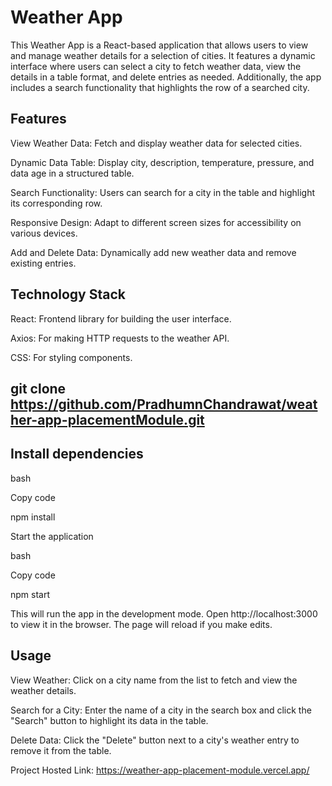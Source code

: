 # Weather App
This Weather App is a React-based application that allows users to view and manage weather details for a selection of cities. It features a dynamic interface where users can select a city to fetch weather data, view the details in a table format, and delete entries as needed. Additionally, the app includes a search functionality that highlights the row of a searched city.

## Features
View Weather Data: Fetch and display weather data for selected cities.

Dynamic Data Table: Display city, description, temperature, pressure, and data age in a structured table.

Search Functionality: Users can search for a city in the table and highlight its corresponding row.

Responsive Design: Adapt to different screen sizes for accessibility on various devices.

Add and Delete Data: Dynamically add new weather data and remove existing entries.

## Technology Stack
React: Frontend library for building the user interface.

Axios: For making HTTP requests to the weather API.

CSS: For styling components.

## git clone https://github.com/PradhumnChandrawat/weather-app-placementModule.git

## Install dependencies

bash

Copy code

npm install

Start the application

bash

Copy code

npm start

This will run the app in the development mode. Open http://localhost:3000 to view it in the browser. The page will reload if you make edits.

## Usage

View Weather: Click on a city name from the list to fetch and view the weather details.

Search for a City: Enter the name of a city in the search box and click the "Search" button to highlight its data in the table.

Delete Data: Click the "Delete" button next to a city's weather entry to remove it from the table.

Project Hosted Link: https://weather-app-placement-module.vercel.app/

